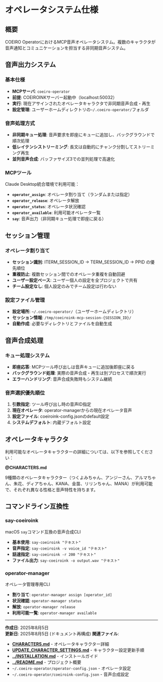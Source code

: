 # オペレータシステム仕様

## 概要
COEIRO OperatorにおけるMCP音声オペレータシステム。複数のキャラクタが音声通知とコミュニケーションを担当する非同期音声システム。

## 音声出力システム

### 基本仕様
- **MCPサーバ**: `coeiro-operator`
- **前提**: COEIROINKサーバー起動中（localhost:50032）
- **実行**: 現在アサインされたオペレータキャラクタで非同期音声合成・再生
- **設定管理**: ユーザーホームディレクトリの`~/.coeiro-operator/`フォルダ

### 音声処理方式
- **非同期キュー処理**: 音声要求を即座にキューに追加し、バックグラウンドで順次処理
- **低レイテンシストリーミング**: 長文は自動的にチャンク分割してストリーミング再生
- **並列音声合成**: バッファサイズ3での並列処理で高速化

### MCPツール
Claude Desktop統合環境で利用可能：
- **`operator_assign`**: オペレータ割り当て（ランダムまたは指定）
- **`operator_release`**: オペレータ解放
- **`operator_status`**: オペレータ状況確認
- **`operator_available`**: 利用可能オペレータ一覧
- **`say`**: 音声出力（非同期キュー処理で即座に戻る）

## セッション管理

### オペレータ割り当て
- **セッション識別**: ITERM_SESSION_ID → TERM_SESSION_ID → PPID の優先順位
- **重複防止**: 複数セッション間でのオペレータ重複を自動回避
- **ユーザー設定ベース**: ユーザー個人の設定を全プロジェクトで共有
- **チーム設定なし**: 個人設定のみでチーム設定は行わない

### 設定ファイル管理
- **設定場所**: `~/.coeiro-operator/`（ユーザーホームディレクトリ）
- **セッション情報**: `/tmp/coeiroink-mcp-session-{SESSION_ID}/`
- **自動作成**: 必要なディレクトリとファイルを自動生成

## 音声合成処理

### キュー処理システム
- **即座応答**: MCPツール呼び出しは音声キューに追加後即座に戻る
- **バックグラウンド処理**: 実際の音声合成・再生は別プロセスで順次実行
- **エラーハンドリング**: 音声合成失敗時もシステム継続

### 音声選択優先順位
1. **引数指定**: ツール呼び出し時の音声ID指定
2. **現在オペレータ**: operator-managerからの現在オペレータ音声
3. **設定ファイル**: coeiroink-config.jsonのdefault設定
4. **システムデフォルト**: 内蔵デフォルト設定

## オペレータキャラクタ

利用可能なオペレータキャラクターの詳細については、以下を参照してください：

**@CHARACTERS.md**

9種類のオペレータキャラクター（つくよみちゃん、アンジーさん、アルマちゃん、朱花、ディアちゃん、KANA、金苗、リリンちゃん、MANA）が利用可能で、それぞれ異なる性格と音声特性を持ちます。

## コマンドライン互換性

### say-coeiroink
macOS `say`コマンド互換の音声合成CLI
- **基本使用**: `say-coeiroink "テキスト"`
- **音声指定**: `say-coeiroink -v voice_id "テキスト"`
- **話速指定**: `say-coeiroink -r 200 "テキスト"`
- **ファイル出力**: `say-coeiroink -o output.wav "テキスト"`

### operator-manager
オペレータ管理専用CLI
- **割り当て**: `operator-manager assign [operator_id]`
- **状況確認**: `operator-manager status`
- **解放**: `operator-manager release`
- **利用可能一覧**: `operator-manager available`

---
**作成日**: 2025年8月5日  
**更新日**: 2025年8月5日 (ドキュメント再構成)
**関連ファイル**: 
- **[CHARACTERS.md](CHARACTERS.md)** - オペレータキャラクター詳細
- **[UPDATE_CHARACTER_SETTINGS.md](UPDATE_CHARACTER_SETTINGS.md)** - キャラクター設定更新手順
- **[../INSTALLATION.md](../INSTALLATION.md)** - インストールガイド
- **[../README.md](../README.md)** - プロジェクト概要
- `~/.coeiro-operator/operator-config.json` - オペレータ設定
- `~/.coeiro-operator/coeiroink-config.json` - 音声合成設定